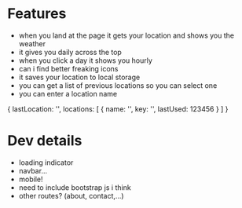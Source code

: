 # Features

- when you land at the page it gets your location and shows you the weather
- it gives you daily across the top
- when you click a day it shows you hourly
- can i find better freaking icons
- it saves your location to local storage
- you can get a list of previous locations so you can select one
- you can enter a location name

{
lastLocation: '',
locations: [
{
name: '',
key: '',
lastUsed: 123456
}
]
}

# Dev details

- loading indicator
- navbar...
- mobile!
- need to include bootstrap js i think
- other routes? (about, contact,...)
